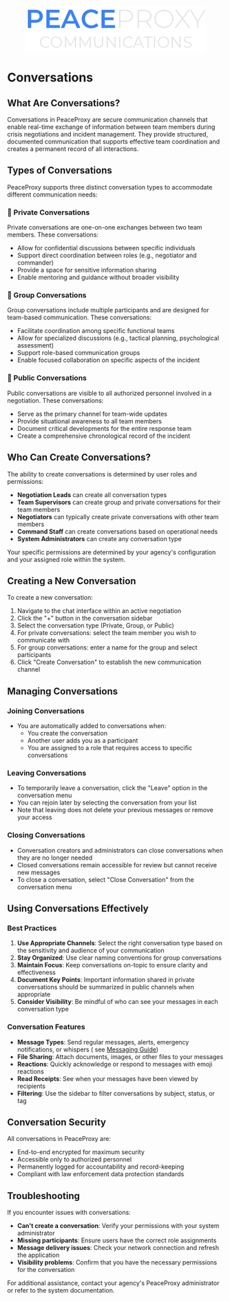 <p align="center">
  <img src="../../assets/PeaceProxyLogoDark.png" alt="PeaceProxy Logo">
</p>

# Conversations

## What Are Conversations?

Conversations in PeaceProxy are secure communication channels that enable real-time exchange of information between team
members during crisis negotiations and incident management. They provide structured, documented communication that
supports effective team coordination and creates a permanent record of all interactions.

## Types of Conversations

PeaceProxy supports three distinct conversation types to accommodate different communication needs:

### 🔹 Private Conversations

Private conversations are one-on-one exchanges between two team members. These conversations:

- Allow for confidential discussions between specific individuals
- Support direct coordination between roles (e.g., negotiator and commander)
- Provide a space for sensitive information sharing
- Enable mentoring and guidance without broader visibility

### 🔹 Group Conversations

Group conversations include multiple participants and are designed for team-based communication. These conversations:

- Facilitate coordination among specific functional teams
- Allow for specialized discussions (e.g., tactical planning, psychological assessment)
- Support role-based communication groups
- Enable focused collaboration on specific aspects of the incident

### 🔹 Public Conversations

Public conversations are visible to all authorized personnel involved in a negotiation. These conversations:

- Serve as the primary channel for team-wide updates
- Provide situational awareness to all team members
- Document critical developments for the entire response team
- Create a comprehensive chronological record of the incident

## Who Can Create Conversations?

The ability to create conversations is determined by user roles and permissions:

- **Negotiation Leads** can create all conversation types
- **Team Supervisors** can create group and private conversations for their team members
- **Negotiators** can typically create private conversations with other team members
- **Command Staff** can create conversations based on operational needs
- **System Administrators** can create any conversation type

Your specific permissions are determined by your agency's configuration and your assigned role within the system.

## Creating a New Conversation

To create a new conversation:

1. Navigate to the chat interface within an active negotiation
2. Click the "+" button in the conversation sidebar
3. Select the conversation type (Private, Group, or Public)
4. For private conversations: select the team member you wish to communicate with
5. For group conversations: enter a name for the group and select participants
6. Click "Create Conversation" to establish the new communication channel

## Managing Conversations

### Joining Conversations

- You are automatically added to conversations when:
    - You create the conversation
    - Another user adds you as a participant
    - You are assigned to a role that requires access to specific conversations

### Leaving Conversations

- To temporarily leave a conversation, click the "Leave" option in the conversation menu
- You can rejoin later by selecting the conversation from your list
- Note that leaving does not delete your previous messages or remove your access

### Closing Conversations

- Conversation creators and administrators can close conversations when they are no longer needed
- Closed conversations remain accessible for review but cannot receive new messages
- To close a conversation, select "Close Conversation" from the conversation menu

## Using Conversations Effectively

### Best Practices

1. **Use Appropriate Channels**: Select the right conversation type based on the sensitivity and audience of your
   communication
2. **Stay Organized**: Use clear naming conventions for group conversations
3. **Maintain Focus**: Keep conversations on-topic to ensure clarity and effectiveness
4. **Document Key Points**: Important information shared in private conversations should be summarized in public
   channels when appropriate
5. **Consider Visibility**: Be mindful of who can see your messages in each conversation type

### Conversation Features

- **Message Types**: Send regular messages, alerts, emergency notifications, or whispers (
  see [Messaging Guide](messaging.md))
- **File Sharing**: Attach documents, images, or other files to your messages
- **Reactions**: Quickly acknowledge or respond to messages with emoji reactions
- **Read Receipts**: See when your messages have been viewed by recipients
- **Filtering**: Use the sidebar to filter conversations by subject, status, or tag

## Conversation Security

All conversations in PeaceProxy are:

- End-to-end encrypted for maximum security
- Accessible only to authorized personnel
- Permanently logged for accountability and record-keeping
- Compliant with law enforcement data protection standards

## Troubleshooting

If you encounter issues with conversations:

- **Can't create a conversation**: Verify your permissions with your system administrator
- **Missing participants**: Ensure users have the correct role assignments
- **Message delivery issues**: Check your network connection and refresh the application
- **Visibility problems**: Confirm that you have the necessary permissions for the conversation

For additional assistance, contact your agency's PeaceProxy administrator or refer to the system documentation.